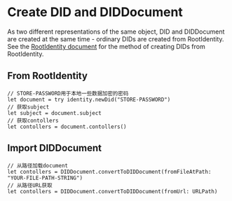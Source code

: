 # Create DID and DIDDocument

As two different representations of the same object, DID and DIDDocument are created at the same time - ordinary DIDs are created from RootIdentity. See the [RootIdentity document](../../developer-guide-with-sample-code/rootidentity/create-dids-from-the-rootidentity.md) for the method of creating DIDs from RootIdentity.

## From RootIdentity

```
// STORE-PASSWORD用于本地一些数据加密的密码
let document = try identity.newDid("STORE-PASSWORD")
// 获取subject
let subject = document.subject
// 获取contollers
let contollers = document.contollers()
```

## Import DIDDocument

```
// 从路径加载document
let contollers = DIDDocument.convertToDIDDocument(fromFileAtPath: "YOUR-FILE-PATH-STRING")
// 从路径URL获取
let contollers = DIDDocument.convertToDIDDocument(fromUrl: URLPath)
```
